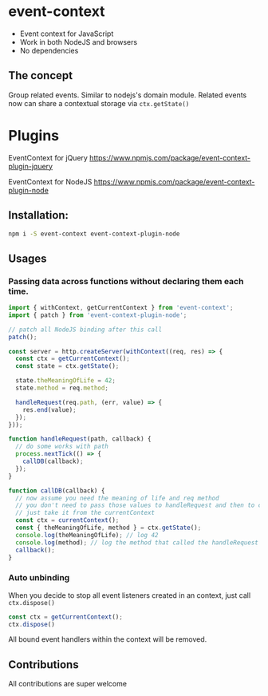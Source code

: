 # event-context

- Event context for JavaScript
- Work in both NodeJS and browsers
- No dependencies

## The concept
Group related events. Similar to nodejs's domain module.
Related events now can share a contextual storage via `ctx.getState()`

# Plugins
EventContext for jQuery https://www.npmjs.com/package/event-context-plugin-jquery

EventContext for NodeJS https://www.npmjs.com/package/event-context-plugin-node

## Installation:

```bash
npm i -S event-context event-context-plugin-node
```

## Usages

### Passing data across functions without declaring them each time.

```js
import { withContext, getCurrentContext } from 'event-context';
import { patch } from 'event-context-plugin-node';

// patch all NodeJS binding after this call
patch();

const server = http.createServer(withContext((req, res) => {
  const ctx = getCurrentContext();
  const state = ctx.getState();

  state.theMeaningOfLife = 42;
  state.method = req.method;

  handleRequest(req.path, (err, value) => {
    res.end(value);
  });
}));

function handleRequest(path, callback) {
  // do some works with path
  process.nextTick(() => {
    callDB(callback);
  });
}

function callDB(callback) {
  // now assume you need the meaning of life and req method
  // you don't need to pass those values to handleRequest and then to callDB
  // just take it from the currentContext
  const ctx = currentContext();
  const { theMeaningOfLife, method } = ctx.getState();
  console.log(theMeaningOfLife); // log 42
  console.log(method); // log the method that called the handleRequest that called this callDB
  callback();
}

```

### Auto unbinding

When you decide to stop all event listeners created in an context, just call `ctx.dispose()`

```js
const ctx = getCurrentContext();
ctx.dispose()
```

All bound event handlers within the context will be removed.

## Contributions
All contributions are super welcome
